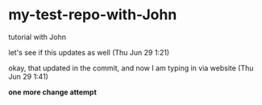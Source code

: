 # my-test-repo-with-John
 tutorial with John
 
 let's see if this updates as well (Thu Jun 29 1:21)

okay, that updated in the commit, and now I am typing in via website (Thu Jun 29 1:41) 

**one more change attempt**
